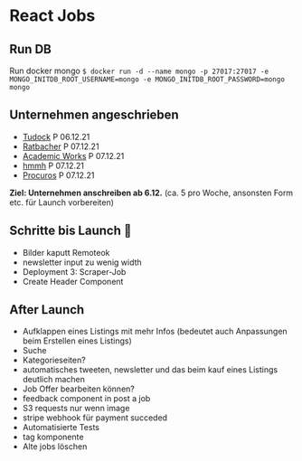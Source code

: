 # React Jobs

## Run DB

Run docker mongo
`$ docker run -d --name mongo -p 27017:27017 -e MONGO_INITDB_ROOT_USERNAME=mongo -e MONGO_INITDB_ROOT_PASSWORD=mongo mongo`

## Unternehmen angeschrieben

- [Tudock](https://www.tudock.de/) P 06.12.21
- [Ratbacher](https://www.ratbacher.de/) P 07.12.21
- [Academic Works](https://www.academicwork.de/) P 07.12.21
- [hmmh](https://www.hmmh.de/) P 07.12.21
- [Procuros](https://procuros.io/) P 07.12.21

**Ziel: Unternehmen anschreiben ab 6.12.** (ca. 5 pro Woche, ansonsten Form etc. für Launch vorbereiten)

## Schritte bis Launch 🚀

- Bilder kaputt Remoteok
- newsletter input zu wenig width
- Deployment 3: Scraper-Job
- Create Header Component

## After Launch

- Aufklappen eines Listings mit mehr Infos (bedeutet auch Anpassungen beim Erstellen eines Listings)
- Suche
- Kategorieseiten?
- automatisches tweeten, newsletter und das beim kauf eines Listings deutlich machen
- Job Offer bearbeiten können?
- feedback component in post a job
- S3 requests nur wenn image
- stripe webhook für payment succeded
- Automatisierte Tests
- tag komponente
- Alte jobs löschen
